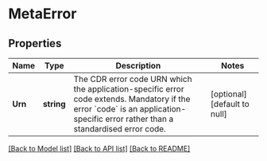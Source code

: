 # MetaError

## Properties
Name | Type | Description | Notes
------------ | ------------- | ------------- | -------------
**Urn** | **string** | The CDR error code URN which the application-specific error code extends. Mandatory if the error &#x60;code&#x60; is an application-specific error rather than a standardised error code. | [optional] [default to null]

[[Back to Model list]](../README.md#documentation-for-models) [[Back to API list]](../README.md#documentation-for-api-endpoints) [[Back to README]](../README.md)

